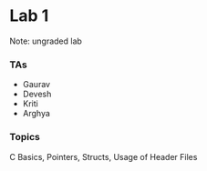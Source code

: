 # Lab 1

Note: ungraded lab

### TAs

- Gaurav
- Devesh
- Kriti
- Arghya

### Topics

C Basics, Pointers, Structs, Usage of Header Files
